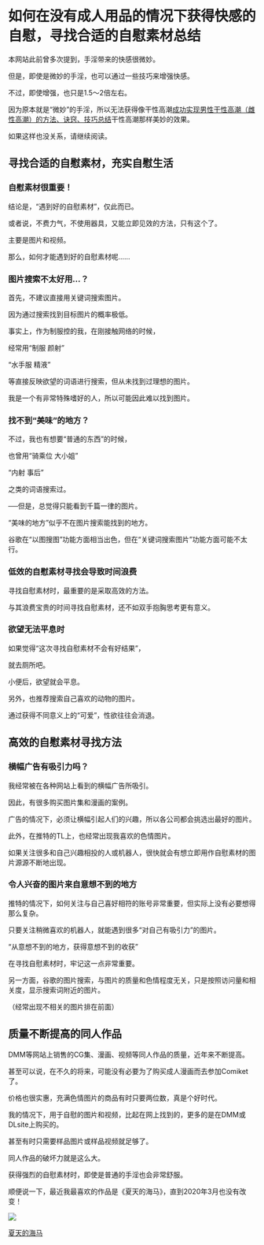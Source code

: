 # 如何在没有成人用品的情况下获得快感的自慰，寻找合适的自慰素材总结 [​](#如何在没有成人用品的情况下获得快感的自慰-寻找合适的自慰素材总结)

本网站此前曾多次提到，手淫带来的快感很微妙。

但是，即使是微妙的手淫，也可以通过一些技巧来增强快感。

不过，即使增强，也只是1.5～2倍左右。

因为原本就是“微妙”的手淫，所以无法获得像干性高潮[成功实现男性干性高潮（雌性高潮）的方法、诀窍、技巧总结](/onanie-a/dry-orgasm002.html)干性高潮那样美妙的效果。

如果这样也没关系，请继续阅读。

## 寻找合适的自慰素材，充实自慰生活 [​](#寻找合适的自慰素材-充实自慰生活)

### 自慰素材很重要！ [​](#自慰素材很重要)

结论是，“遇到好的自慰素材”，仅此而已。

或者说，不费力气，不使用器具，又能立即见效的方法，只有这个了。

主要是图片和视频。

那么，如何才能遇到好的自慰素材呢……

### 图片搜索不太好用…？ [​](#图片搜索不太好用)

首先，不建议直接用关键词搜索图片。

因为通过搜索找到目标图片的概率极低。

事实上，作为制服控的我，在刚接触网络的时候，

经常用“制服 颜射”

“水手服 精液”

等直接反映欲望的词语进行搜索，但从未找到过理想的图片。

我是一个有非常特殊嗜好的人，所以可能因此难以找到图片。

### 找不到“美味”的地方？ [​](#找不到-美味-的地方)

不过，我也有想要“普通的东西”的时候，

也曾用“骑乘位 大小姐”

“内射 事后”

之类的词语搜索过。

──但是，总觉得只能看到千篇一律的图片。

“美味的地方”似乎不在图片搜索能找到的地方。

谷歌在“以图搜图”功能方面相当出色，但在“关键词搜索图片”功能方面可能不太行。

### 低效的自慰素材寻找会导致时间浪费 [​](#低效的自慰素材寻找会导致时间浪费)

寻找自慰素材时，最重要的是采取高效的方法。

与其浪费宝贵的时间寻找自慰素材，还不如双手抱胸思考更有意义。

### 欲望无法平息时 [​](#欲望无法平息时)

如果觉得“这次寻找自慰素材不会有好结果”，

就去厕所吧。

小便后，欲望就会平息。

另外，也推荐搜索自己喜欢的动物的图片。

通过获得不同意义上的“可爱”，性欲往往会消退。

## 高效的自慰素材寻找方法 [​](#高效的自慰素材寻找方法)

### 横幅广告有吸引力吗？ [​](#横幅广告有吸引力吗)

我经常被在各种网站上看到的横幅广告所吸引。

因此，有很多购买图片集和漫画的案例。

广告的情况下，必须让横幅引起人们的兴趣，所以各公司都会挑选出最好的图片。

此外，在推特的TL上，也经常出现我喜欢的色情图片。

如果关注很多和自己兴趣相投的人或机器人，很快就会有想立即用作自慰素材的图片源源不断地出现。

### 令人兴奋的图片来自意想不到的地方 [​](#令人兴奋的图片来自意想不到的地方)

推特的情况下，如何关注与自己喜好相符的账号非常重要，但实际上没有必要想得那么复杂。

只要关注稍微喜欢的机器人，就能遇到很多“对自己有吸引力”的图片。

“从意想不到的地方，获得意想不到的收获”

在寻找自慰素材时，牢记这一点非常重要。

另一方面，谷歌的图片搜索，与图片的质量和色情程度无关，只是按照访问量和相关度，显示搜索词附近的图片。

（经常出现不相关的图片排在前面）

## 质量不断提高的同人作品 [​](#质量不断提高的同人作品)

DMM等网站上销售的CG集、漫画、视频等同人作品的质量，近年来不断提高。

甚至可以说，在不久的将来，可能没有必要为了购买成人漫画而去参加Comiket了。

价格也很实惠，充满色情图片的商品有时只要两位数，真是个好时代。

我的情况下，用于自慰的图片和视频，比起在网上找到的，更多的是在DMM或DLsite上购买的。

甚至有时只需要样品图片或样品视频就足够了。

同人作品的破坏力就是这么大。

获得强烈的自慰素材时，即使是普通的手淫也会非常舒服。

顺便说一下，最近我最喜欢的作品是《夏天的海马》，直到2020年3月也没有改变！

[![](https://doujin-assets.dmm.co.jp/digital/comic/d_094931/d_094931pr.jpg)](https://al.dmm.co.jp/?lurl=https%3A%2F%2Fwww.dmm.co.jp%2Fdc%2Fdoujin%2F-%2Fdetail%2F%3D%2Fcid%3Dd_094931%2F&af_id=AsanaYuuna-004&ch=link_tool&ch_id=package)

[夏天的海马](https://al.dmm.co.jp/?lurl=https%3A%2F%2Fwww.dmm.co.jp%2Fdc%2Fdoujin%2F-%2Fdetail%2F%3D%2Fcid%3Dd_094931%2F&af_id=AsanaYuuna-004&ch=link_tool&ch_id=text)